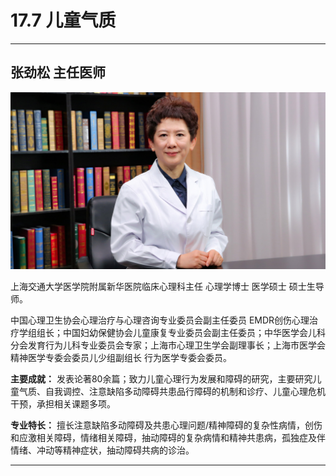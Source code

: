 # 17.7 儿童气质

---

## 张劲松 主任医师

![1683954599109](image/c17_007/1683954599109.png)

上海交通大学医学院附属新华医院临床心理科主任 心理学博士 医学硕士 硕士生导师。

中国心理卫生协会心理治疗与心理咨询专业委员会副主任委员 EMDR创伤心理治疗学组组长；中国妇幼保健协会儿童康复专业委员会副主任委员；中华医学会儿科分会发育行为儿科专业委员会专家；上海市心理卫生学会副理事长；上海市医学会精神医学专委会委员儿少组副组长 行为医学专委会委员。


**主要成就：** 发表论著80余篇；致力儿童心理行为发展和障碍的研究，主要研究儿童气质、自我调控、注意缺陷多动障碍共患品行障碍的机制和诊疗、儿童心理危机干预，承担相关课题多项。


**专业特长：** 擅长注意缺陷多动障碍及共患心理问题/精神障碍的复杂性病情，创伤和应激相关障碍，情绪相关障碍，抽动障碍的复杂病情和精神共患病，孤独症及伴情绪、冲动等精神症状，抽动障碍共病的诊治。

---
